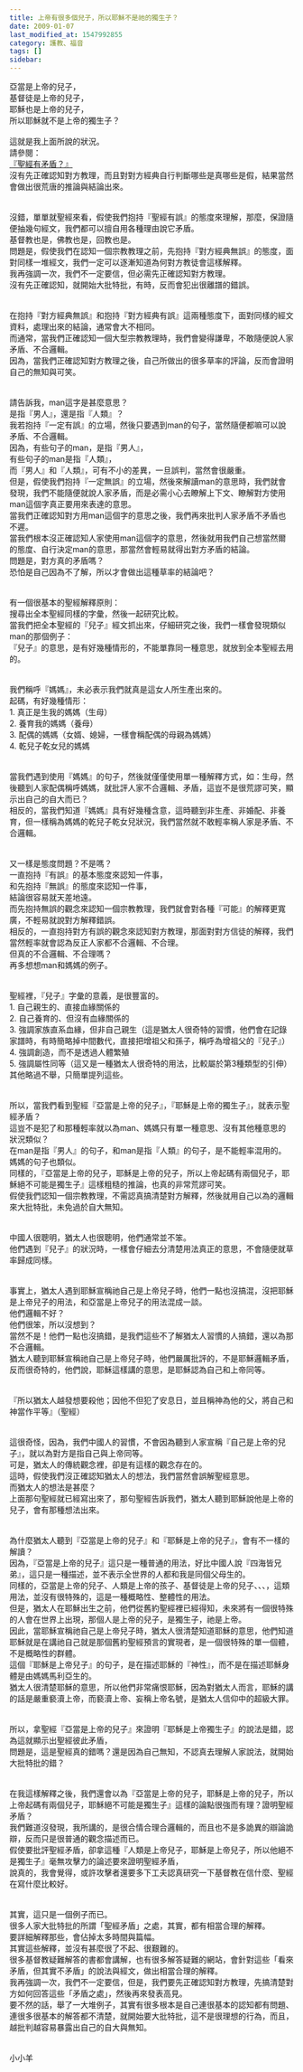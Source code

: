 ```yaml
---
title: 上帝有很多個兒子，所以耶穌不是祂的獨生子？
date: 2009-01-07
last_modified_at: 1547992855
category: 護教、福音
tags: []
sidebar: 
---
```


<p>亞當是上帝的兒子，<br/>基督徒是上帝的兒子，<br/>耶穌也是上帝的兒子，<br/>所以耶穌就不是上帝的獨生子？<br/><br/><!--more-->這就是我上面所說的狀況。<br/>請參閱：<br/><a href="/posts/269195156">『聖經有矛盾？』</a><br/>沒有先正確認知對方教理，而且對對方經典自行判斷哪些是真哪些是假，結果當然會做出很荒唐的推論與結論出來。<br/><br/><br/>沒錯，單單就聖經來看，假使我們抱持『聖經有誤』的態度來理解，那麼，保證隨便抽幾句經文，我們都可以擅自用各種理由說它矛盾。<br/>基督教也是，佛教也是，回教也是。<br/>問題是，假使我們在認知一個宗教教理之前，先抱持『對方經典無誤』的態度，面對同樣一堆經文，我們一定可以逐漸知道為何對方教徒會這樣解釋。<br/>我再強調一次，我們不一定要信，但必需先正確認知對方教理。<br/>沒有先正確認知，就開始大批特批，有時，反而會犯出很離譜的錯誤。<br/><br/><br/>在抱持『對方經典無誤』和抱持『對方經典有誤』這兩種態度下，面對同樣的經文資料，處理出來的結論，通常會大不相同。<br/>而通常，當我們正確認知一個大型宗教教理時，我們會變得謙卑，不敢隨便說人家矛盾、不合邏輯。<br/>因為，當我們正確認知對方教理之後，自己所做出的很多草率的評論，反而會證明自己的無知與可笑。<br/><br/><br/>請告訴我，man這字是甚麼意思？<br/>是指『男人』，還是指『人類』？<br/>我若抱持『一定有誤』的立場，然後只要遇到man的句子，當然隨便都嘛可以說矛盾、不合邏輯。<br/>因為，有些句子的man，是指『男人』，<br/>有些句子的man是指『人類』，<br/>而『男人』和『人類』，可有不小的差異，一旦誤判，當然會很嚴重。<br/>但是，假使我們抱持『一定無誤』的立場，然後來解讀man的意思時，我們就會發現，我們不能隨便就說人家矛盾，而是必需小心去瞭解上下文、瞭解對方使用man這個字真正要用來表達的意思。<br/>當我們正確認知對方用man這個字的意思之後，我們再來批判人家矛盾不矛盾也不遲。<br/>當我們根本沒正確認知人家使用man這個字的意思，然後就用我們自己想當然爾的態度、自行決定man的意思，那當然會輕易就得出對方矛盾的結論。<br/>問題是，對方真的矛盾嗎？<br/>恐怕是自己因為不了解，所以才會做出這種草率的結論吧？<br/><br/><br/>有一個很基本的聖經解釋原則：<br/>搜尋出全本聖經同樣的字彙，然後一起研究比較。<br/>當我們把全本聖經的『兒子』經文抓出來，仔細研究之後，我們一樣會發現類似man的那個例子：<br/>『兒子』的意思，是有好幾種情形的，不能單靠同一種意思，就放到全本聖經去用的。<br/><br/><br/>我們稱呼『媽媽』，未必表示我們就真是這女人所生產出來的。<br/>起碼，有好幾種情形：<br/>1.	真正是生我的媽媽（生母）<br/>2.	養育我的媽媽（養母）<br/>3.	配偶的媽媽（女婿、媳婦，一樣會稱配偶的母親為媽媽）<br/>4.	乾兒子乾女兒的媽媽<br/><br/><br/>當我們遇到使用『媽媽』的句子，然後就僅僅使用單一種解釋方式，如：生母，然後聽到人家配偶稱呼媽媽，就批評人家不合邏輯、矛盾，這豈不是很荒謬可笑，顯示出自己的自大而已？<br/>相反的，當我們知道『媽媽』具有好幾種含意，這時聽到非生產、非婚配、非養育，但一樣稱為媽媽的乾兒子乾女兒狀況，我們當然就不敢輕率稱人家是矛盾、不合邏輯。<br/><br/><br/>又一樣是態度問題？不是嗎？<br/>一直抱持『有誤』的基本態度來認知一件事，<br/>和先抱持『無誤』的態度來認知一件事，<br/>結論很容易就天差地遠。<br/>而先抱持無誤的觀念來認知一個宗教教理，我們就會對各種『可能』的解釋更寬廣，不輕易就說對方解釋錯誤。<br/>相反的，一直抱持對方有誤的觀念來認知對方教理，那面對對方信徒的解釋，我們當然輕率就會認為反正人家都不合邏輯、不合理。<br/>但真的不合邏輯、不合理嗎？<br/>再多想想man和媽媽的例子。<br/><br/><br/>聖經裡，『兒子』字彙的意義，是很豐富的。<br/>1.	自己親生的、直接血緣關係的<br/>2.	自己養育的、但沒有血緣關係的<br/>3.	強調家族直系血緣，但非自己親生（這是猶太人很奇特的習慣，他們會在記錄家譜時，有時簡略掉中間數代，直接把增祖父和孫子，稱呼為增祖父的『兒子』）<br/>4.	強調創造，而不是透過人體繁殖<br/>5.	強調屬性同等（這又是一種猶太人很奇特的用法，比較屬於第3種類型的引伸）<br/>其他略過不舉，只簡單提列這些。<br/><br/><br/>所以，當我們看到聖經『亞當是上帝的兒子』，『耶穌是上帝的獨生子』，就表示聖經矛盾？<br/>這豈不是犯了和那種輕率就以為man、媽媽只有單一種意思、沒有其他種意思的狀況類似？<br/>在man是指『男人』的句子，和man是指『人類』的句子，是不能輕率混用的。<br/>媽媽的句子也類似。<br/>同樣的，『亞當是上帝的兒子，耶穌是上帝的兒子，所以上帝起碼有兩個兒子，耶穌絕不可能是獨生子』這樣粗糙的推論，也真的非常荒謬可笑。<br/>假使我們認知一個宗教教理，不需認真搞清楚對方解釋，然後就用自己以為的邏輯來大批特批，未免過於自大無知。<br/><br/><br/>中國人很聰明，猶太人也很聰明，他們通常並不笨。<br/>他們遇到『兒子』的狀況時，一樣會仔細去分清楚用法真正的意思，不會隨便就草率歸成同樣。<br/><br/><br/>事實上，猶太人遇到耶穌宣稱祂自己是上帝兒子時，他們一點也沒搞混，沒把耶穌是上帝兒子的用法，和亞當是上帝兒子的用法混成一談。<br/>他們邏輯不好？<br/>他們很笨，所以沒想到？<br/>當然不是！他們一點也沒搞錯，是我們這些不了解猶太人習慣的人搞錯，還以為那不合邏輯。<br/>猶太人聽到耶穌宣稱祂自己是上帝兒子時，他們嚴厲批評的，不是耶穌邏輯矛盾，反而很奇特的，他們說，耶穌這樣講的意思，是耶穌認為自己和上帝同等。<br/><br/><br/>『所以猶太人越發想要殺他；因他不但犯了安息日，並且稱神為他的父，將自己和神當作平等』（聖經）<br/><br/><br/>這很奇怪，因為，我們中國人的習慣，不會因為聽到人家宣稱『自己是上帝的兒子』，就以為對方是指自己與上帝同等。<br/>可是，猶太人的傳統觀念裡，卻是有這樣的觀念存在的。<br/>這時，假使我們沒正確認知猶太人的想法，我們當然會誤解聖經意思。<br/>而猶太人的想法是甚麼？<br/>上面那句聖經就已經寫出來了，那句聖經告訴我們，猶太人聽到耶穌說他是上帝的兒子，會有那種想法出來。<br/><br/><br/>為什麼猶太人聽到『亞當是上帝的兒子』和『耶穌是上帝的兒子』，會有不一樣的解讀？<br/>因為，『亞當是上帝的兒子』這只是一種普通的用法，好比中國人說『四海皆兄弟』，這只是一種描述，並不表示全世界的人都和我是同個父母生的。<br/>同樣的，亞當是上帝的兒子、人類是上帝的孩子、基督徒是上帝的兒子、、、，這類用法，並沒有很特殊的，這是一種概略性、整體性的用法。<br/>但是，猶太人在耶穌出生之前，他們從舊約聖經裡已經得知，未來將有一個很特殊的人會在世界上出現，那個人是上帝的兒子，是獨生子，祂是上帝。<br/>因此，當耶穌宣稱祂自己是上帝兒子時，猶太人很清楚知道耶穌的意思，他們知道耶穌就是在講祂自己就是那個舊約聖經預言的實現者，是一個很特殊的單一個體，不是概略性的群體。<br/>這個『耶穌是上帝兒子』的句子，是在描述耶穌的『神性』，而不是在描述耶穌身體是由媽媽馬利亞生的。<br/>猶太人很清楚耶穌的意思，所以他們非常痛恨耶穌，因為對猶太人而言，耶穌的講的話是嚴重褻瀆上帝，而褻瀆上帝、妄稱上帝名號，是猶太人信仰中的超級大罪。<br/><br/><br/>所以，拿聖經『亞當是上帝的兒子』來證明『耶穌是上帝獨生子』的說法是錯，認為這就顯示出聖經彼此矛盾，<br/>問題是，這是聖經真的錯嗎？還是因為自己無知，不認真去理解人家說法，就開始大批特批的錯？<br/><br/><br/>在我這樣解釋之後，我們還會以為『亞當是上帝的兒子，耶穌是上帝的兒子，所以上帝起碼有兩個兒子，耶穌絕不可能是獨生子』這樣的論點很強而有理？證明聖經矛盾？<br/>我們難道沒發現，我所講的，是很合情合理合邏輯的，而且也不是多詭異的辯論詭辯，反而只是很普通的觀念描述而已。<br/>假使要批評聖經矛盾，卻拿這種『人類是上帝兒子，耶穌是上帝兒子，所以他絕不是獨生子』毫無攻擊力的論述要來證明聖經矛盾，<br/>說真的，我會覺得，或許攻擊者還要多下工夫認真研究一下基督教在信什麼、聖經在寫什麼比較好。<br/><br/><br/>其實，這只是一個例子而已。<br/>很多人家大批特批的所謂「聖經矛盾」之處，其實，都有相當合理的解釋。<br/>要詳細解釋那些，會佔掉太多時間與篇幅。<br/>其實這些解釋，並沒有甚麼很了不起、很艱難的。<br/>很多基督教疑難解答的書都會講解，也有很多解答疑難的網站，會針對這些「看來矛盾，但其實不矛盾」的說法與經文，做出相當合理的解釋。<br/>我再強調一次，我們不一定要信，但是，我們要先正確認知對方教理，先搞清楚對方如何回答這些「矛盾之處」，然後再來發表高見。<br/>要不然的話，舉了一大堆例子，其實有很多根本是自己連很基本的認知都有問題、連很多很基本的解答都不清楚，就開始要大批特批，這不是很理想的行為，而且，越批判越容易暴露出自己的自大與無知。<br/><br/><br/>小小羊<br/><br/><br/></p>